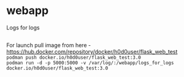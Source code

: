 # webapp
Logs for logs

##
For launch pull image from here - https://hub.docker.com/repository/docker/h0d0user/flask_web_test  
`podman push docker.io/h0d0user/flask_web_test:3.0`  
`podman run -d -p 5000:5000 -v /var/log/:/webapp/logs_for_logs docker.io/h0d0user/flask_web_test:3.0`
